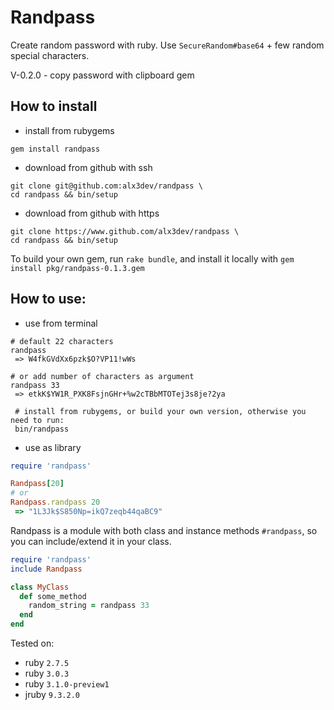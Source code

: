 # Randpass

Create random password with ruby. Use `SecureRandom#base64` + few random special characters.

V-0.2.0 - copy password with clipboard gem

## How to install

 - install from rubygems

```
gem install randpass
```
 - download from github with ssh

```
git clone git@github.com:alx3dev/randpass \
cd randpass && bin/setup
```
 - download from github with https

```
git clone https://www.github.com/alx3dev/randpass \
cd randpass && bin/setup
```

To build your own gem, run `rake bundle`, and install it locally with `gem install pkg/randpass-0.1.3.gem`

## How to use:

 - use from terminal

```
# default 22 characters
randpass
 => W4fkGVdXx6pzk$O?VP11!wWs

# or add number of characters as argument
randpass 33
 => etkK$YW1R_PXK8FsjnGHr+%w2cTBbMTOTej3s8je?2ya
 
 # install from rubygems, or build your own version, otherwise you need to run:
 bin/randpass
```
 - use as library

```ruby
require 'randpass'

Randpass[20]
# or
Randpass.randpass 20
 => "1L3Jk$S850Np=ikQ7zeqb44qaBC9"
```

Randpass is a module with both class and instance methods `#randpass`, so you can include/extend it in your class.

```ruby
require 'randpass'
include Randpass

class MyClass
  def some_method
    random_string = randpass 33
  end
end
```

Tested on:
 - ruby `2.7.5`
 - ruby `3.0.3`
 - ruby `3.1.0-preview1`
 - jruby `9.3.2.0`
